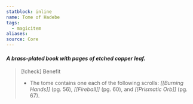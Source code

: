 ```yaml
---
statblock: inline
name: Tome of Hadebe
tags:
  - magicitem
aliases: 
source: Core
---
```

#### *A brass-plated book with pages of etched copper leaf.*

>[!check] Benefit
>- The tome contains one each of the following scrolls: *[[Burning Hands]]* (pg. 56), *[[Fireball]]* (pg. 60), and *[[Prismatic Orb]]* (pg. 67).
